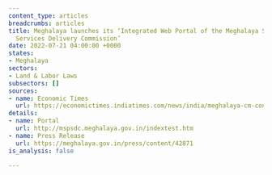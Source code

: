 ```yaml
---
content_type: articles
breadcrumbs: articles
title: Meghalaya launches its ‘Integrated Web Portal of the Meghalaya State Public
  Services Delivery Commission’
date: 2022-07-21 04:00:00 +0000
states:
- Meghalaya
sectors:
- Land & Labor Laws
subsectors: []
sources:
- name: Economic Times
  url: https://economictimes.indiatimes.com/news/india/meghalaya-cm-conrad-k-sangma-launches-integrated-web-portal-of-state-public-services/articleshow/92906240.cms
details:
- name: Portal
  url: http://mspsdc.meghalaya.gov.in/indextest.htm
- name: Press Release
  url: https://meghalaya.gov.in/press/content/42871
is_analysis: false

---
```

